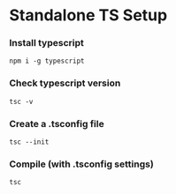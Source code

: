 # Standalone TS Setup

### Install typescript
`npm i -g typescript`

### Check typescript version
`tsc -v`

### Create a .tsconfig file
`tsc --init`

### Compile (with .tsconfig settings)
`tsc`
